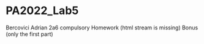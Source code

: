 # PA2022_Lab5
Bercovici Adrian 2a6
compulsory
Homework (html stream is missing)
Bonus (only the first part)
